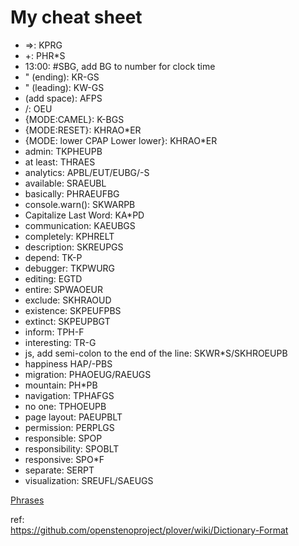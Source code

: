 # My cheat sheet

 *  =>: KPRG
 *  +: PHR*S
 * 13:00: #SBG, add BG to number for clock time
 * " (ending): KR-GS
 * " (leading): KW-GS
 * (add space): AFPS
 * /: OEU
 * {MODE:CAMEL}: K-BGS
 * {MODE:RESET}: KHRAO*ER
 * {MODE: lower CPAP Lower lower}: KHRAO*ER
 * admin: TKPHEUPB
 * at least: THRAES
 * analytics: APBL/EUT/EUBG/-S
 * available: SRAEUBL
 * basically: PHRAEUFBG
 * console.warn(): SKWARPB
 * Capitalize Last Word: KA*PD
* communication: KAEUBGS
 * completely: KPHRELT
 * description: SKREUPGS
 * depend: TK-P
 * debugger: TKPWURG
 * editing: EGTD
 * entire: SPWAOEUR
 * exclude: SKHRAOUD
 * existence: SKPEUFPBS
 * extinct: SKPEUPBGT
 * inform: TPH-F
 * interesting: TR-G
 * js, add semi-colon to the end of the line: SKWR*S/SKHROEUPB
 * happiness HAP/-PBS
 * migration: PHAOEUG/RAEUGS
 * mountain: PH*PB
 * navigation: TPHAFGS
 * no one: TPHOEUPB
 * page layout: PAEUPBLT
 * permission: PERPLGS
 * responsible: SPOP
 * responsibility: SPOBLT
 * responsive: SPO*F
 * separate: SERPT
 * visualization: SREUFL/SAEUGS


[Phrases](Phrases.md)  

ref:  
https://github.com/openstenoproject/plover/wiki/Dictionary-Format